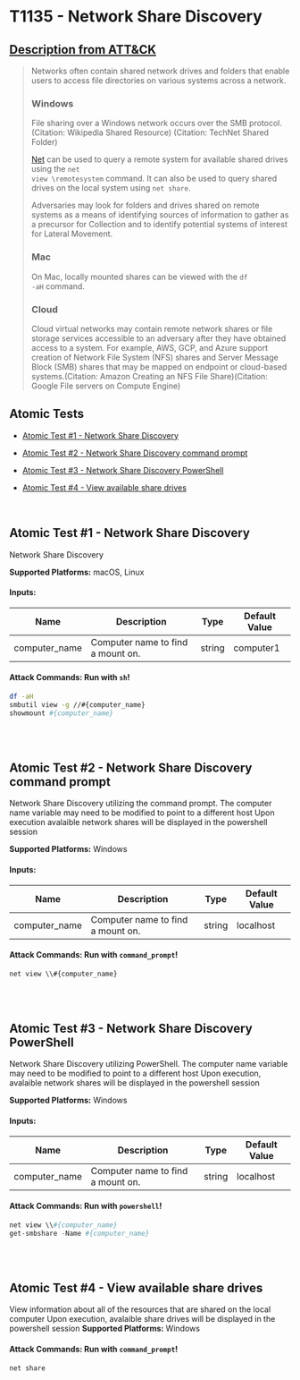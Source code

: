 # T1135 - Network Share Discovery

## [Description from ATT&CK](https://attack.mitre.org/wiki/Technique/T1135)

<blockquote>Networks often contain shared network drives and folders that enable users to access file directories on various systems across a network. 

### Windows

File sharing over a Windows network occurs over the SMB protocol. (Citation: Wikipedia Shared Resource) (Citation:
TechNet Shared Folder)

[Net](https://attack.mitre.org/software/S0039) can be used to query a remote system for available shared drives using
the <code>net view \\remotesystem</code> command. It can also be used to query shared drives on the local system
using <code>net share</code>.

Adversaries may look for folders and drives shared on remote systems as a means of identifying sources of information to
gather as a precursor for Collection and to identify potential systems of interest for Lateral Movement.

### Mac

On Mac, locally mounted shares can be viewed with the <code>df -aH</code> command.

### Cloud

Cloud virtual networks may contain remote network shares or file storage services accessible to an adversary after they
have obtained access to a system. For example, AWS, GCP, and Azure support creation of Network File System (NFS) shares
and Server Message Block (SMB) shares that may be mapped on endpoint or cloud-based systems.(Citation: Amazon Creating
an NFS File Share)(Citation: Google File servers on Compute Engine)</blockquote>

## Atomic Tests

- [Atomic Test #1 - Network Share Discovery](#atomic-test-1---network-share-discovery)

- [Atomic Test #2 - Network Share Discovery command prompt](#atomic-test-2---network-share-discovery-command-prompt)

- [Atomic Test #3 - Network Share Discovery PowerShell](#atomic-test-3---network-share-discovery-powershell)

- [Atomic Test #4 - View available share drives](#atomic-test-4---view-available-share-drives)

<br/>

## Atomic Test #1 - Network Share Discovery

Network Share Discovery

**Supported Platforms:** macOS, Linux

#### Inputs:

| Name | Description | Type | Default Value | 
|------|-------------|------|---------------|
| computer_name | Computer name to find a mount on. | string | computer1|

#### Attack Commands: Run with `sh`!

```sh
df -aH
smbutil view -g //#{computer_name}
showmount #{computer_name}
```

<br/>
<br/>

## Atomic Test #2 - Network Share Discovery command prompt

Network Share Discovery utilizing the command prompt. The computer name variable may need to be modified to point to a
different host
Upon execution avalaible network shares will be displayed in the powershell session

**Supported Platforms:** Windows

#### Inputs:

| Name | Description | Type | Default Value | 
|------|-------------|------|---------------|
| computer_name | Computer name to find a mount on. | string | localhost|

#### Attack Commands: Run with `command_prompt`!

```cmd
net view \\#{computer_name}
```

<br/>
<br/>

## Atomic Test #3 - Network Share Discovery PowerShell

Network Share Discovery utilizing PowerShell. The computer name variable may need to be modified to point to a different
host
Upon execution, avalaible network shares will be displayed in the powershell session

**Supported Platforms:** Windows

#### Inputs:

| Name | Description | Type | Default Value | 
|------|-------------|------|---------------|
| computer_name | Computer name to find a mount on. | string | localhost|

#### Attack Commands: Run with `powershell`!

```powershell
net view \\#{computer_name}
get-smbshare -Name #{computer_name}
```

<br/>
<br/>

## Atomic Test #4 - View available share drives

View information about all of the resources that are shared on the local computer Upon execution, avalaible share drives
will be displayed in the powershell session
**Supported Platforms:** Windows

#### Attack Commands: Run with `command_prompt`!

```cmd
net share
```

<br/>

